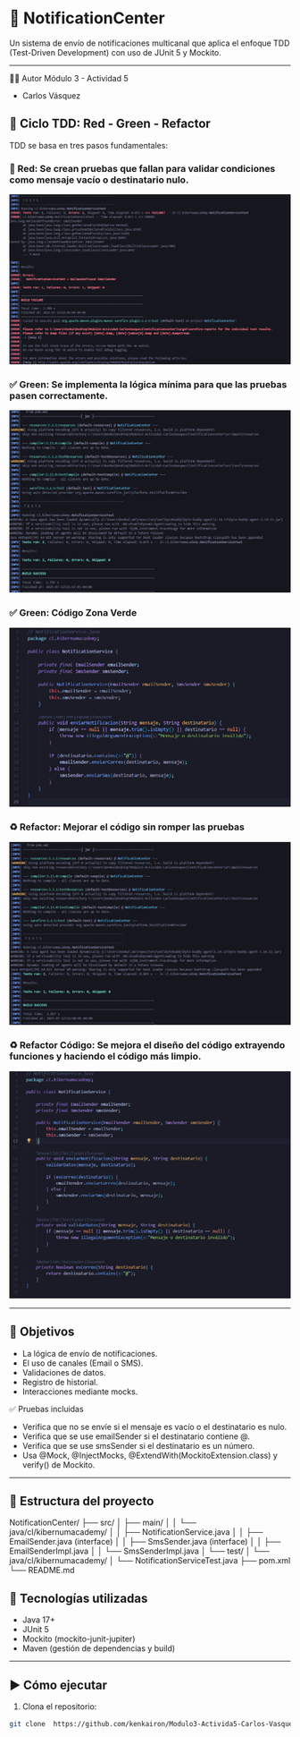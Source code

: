 # 📨 NotificationCenter
Un sistema de envío de notificaciones multicanal que aplica el enfoque TDD (Test-Driven Development) con uso de JUnit 5 y Mockito.

---
👨‍💻 Autor
Módulo 3 -  Actividad 5

- Carlos Vásquez


## 🔁 Ciclo TDD: Red - Green - Refactor

TDD se basa en tres pasos fundamentales:

### 🔴 Red: Se crean pruebas que fallan para validar condiciones como mensaje vacío o destinatario nulo.

![Fase Red](./assets/red.png)

### ✅ Green: Se implementa la lógica mínima para que las pruebas pasen correctamente.

![Fase Green](./assets/green.png)

### ✅ Green: Código Zona Verde

![Fase Green](./assets/CodigoGreen.png)

### ♻️ Refactor: Mejorar el código sin romper las pruebas

![Fase Refactor](./assets/refactor.png)

### ♻️ Refactor Código: Se mejora el diseño del código extrayendo funciones y haciendo el código más limpio.

![Fase Refactor](./assets/CodigoRefactor.png)  

---

## 🚀 Objetivos

- La lógica de envío de notificaciones.
- El uso de canales (Email o SMS).
- Validaciones de datos.
- Registro de historial.
- Interacciones mediante mocks.

✅ Pruebas incluidas
- Verifica que no se envíe si el mensaje es vacío o el destinatario es nulo.
- Verifica que se use emailSender si el destinatario contiene @.
- Verifica que se use smsSender si el destinatario es un número.
- Usa @Mock, @InjectMocks, @ExtendWith(MockitoExtension.class) y verify() de Mockito.
---
## 📁 Estructura del proyecto

NotificationCenter/
├── src/
│   ├── main/
│   │   └── java/cl/kibernumacademy/
│   │       ├── NotificationService.java
│   │       ├── EmailSender.java (interface)
│   │       ├── SmsSender.java (interface)
│   │       ├── EmailSenderImpl.java
│   │       └── SmsSenderImpl.java
│   └── test/
│       └── java/cl/kibernumacademy/
│           └── NotificationServiceTest.java
├── pom.xml
└── README.md

## 🧪 Tecnologías utilizadas

- Java 17+
- JUnit 5
- Mockito (mockito-junit-jupiter)
- Maven (gestión de dependencias y build)

---

## ▶️ Cómo ejecutar

1. Clona el repositorio:

```bash
git clone  https://github.com/kenkairon/Modulo3-Activida5-Carlos-Vasquez.git